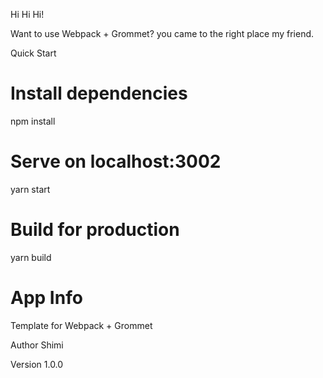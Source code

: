 Hi Hi Hi!

Want to use Webpack + Grommet? you came to the right place my friend.

Quick Start

# Install dependencies

npm install

# Serve on localhost:3002

yarn start

# Build for production

yarn build

# App Info

Template for Webpack + Grommet

Author
Shimi

Version
1.0.0
